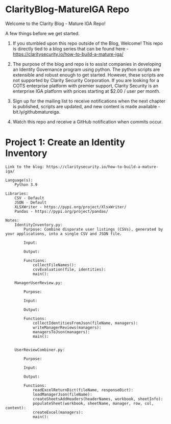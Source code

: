 # ClarityBlog-MatureIGA Repo

Welcome to the Clarity Blog - Mature IGA Repo! 

A few things before we get started. 

1. If you stumbled upon this repo outside of the Blog, Welcome! This repo is directly tied to a 
blog series that can be found here - https://claritysecurity.io/how-to-build-a-mature-iga/ 

2. The purpose of the blog and repo is to assist companies in developing an Identity Governance
program using python. The python scripts are extensible and robust enough to get started. However, 
these scripts are not supported by Clarity Security Corporation. If you are looking for a COTS
enterprise platform with premier support, Clarity Security is an enterprise IGA platform with prices 
starting at $2.00 / user per month. 

3. Sign up for the mailing list to receive notifications when the next chapter is published, scripts are updated, and new content
is made available - bit.ly/githubmatureiga.  

4. Watch this repo and receive a GitHub notification when commits occur.


# Project 1: Create an Identity Inventory

    Link to the blog: https://claritysecurity.io/how-to-build-a-mature-iga/

    Language(s): 
        Python 3.9 
    
    Libraries:  
        CSV - Default 
        JSON - Default
        XLSXWriter - https://pypi.org/project/XlsxWriter/
        Pandas - https://pypi.org/project/pandas/
    
    Notes: 
        IdentityInventory.py:
            Purpose: Combine disparate user listings (CSVs), generated by your applications, into a single CSV and JSON file.
            
            Input: 
            
            Output:
        
            Functions:
                collectFileNames():
                csvEvaluation(file, identities):
                main():
    
        ManagerUserReview.py:
        
            Purpose:
            
            Input: 
            
            Output:
           
            Functions:
                collectIdentitiesFromJson(fileName, managers):
                writeManagerReviews(managers):
                managersToJson(managers):
                main():
        
    
        UserReviewCombiner.py:
        
            Purpose:
                        
            Input: 
            
            Output:
           
            Functions:
                readExcelReturnDict(fileName, responseDict):
                loadManagerJson(fileName):
                createSheetsAddHeaders(headerNames, workbook, sheetInfo):
                populateSheet(workbook, sheetName, manager, row, col, content):
                createExcel(managers):
                main():
